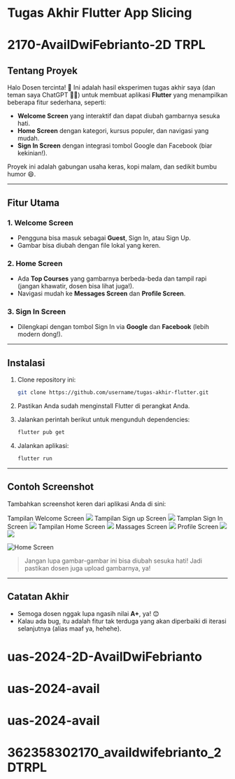 # Tugas Akhir Flutter App Slicing
# 2170-AvailDwiFebrianto-2D TRPL

## Tentang Proyek
Halo Dosen tercinta! 👋
Ini adalah hasil eksperimen tugas akhir saya (dan teman saya ChatGPT 🧑‍💻) untuk membuat aplikasi **Flutter** yang menampilkan beberapa fitur sederhana, seperti:

- **Welcome Screen** yang interaktif dan dapat diubah gambarnya sesuka hati.
- **Home Screen** dengan kategori, kursus populer, dan navigasi yang mudah.
- **Sign In Screen** dengan integrasi tombol Google dan Facebook (biar kekinian!).

Proyek ini adalah gabungan usaha keras, kopi malam, dan sedikit bumbu humor 😄.

---

## Fitur Utama

### 1. Welcome Screen
- Pengguna bisa masuk sebagai **Guest**, Sign In, atau Sign Up.
- Gambar bisa diubah dengan file lokal yang keren.

### 2. Home Screen
- Ada **Top Courses** yang gambarnya berbeda-beda dan tampil rapi (jangan khawatir, dosen bisa lihat juga!).
- Navigasi mudah ke **Messages Screen** dan **Profile Screen**.

### 3. Sign In Screen
- Dilengkapi dengan tombol Sign In via **Google** dan **Facebook** (lebih modern dong!).

---

## Instalasi
1. Clone repository ini:
   ```bash
   git clone https://github.com/username/tugas-akhir-flutter.git
   ```

2. Pastikan Anda sudah menginstall Flutter di perangkat Anda.

3. Jalankan perintah berikut untuk mengunduh dependencies:
   ```bash
   flutter pub get
   ```

4. Jalankan aplikasi:
   ```bash
   flutter run
   ```

---

## Contoh Screenshot
Tambahkan screenshot keren dari aplikasi Anda di sini:

Tampilan Welcome Screen
![](assets/images/a.png)
Tampilan Sign up Screen
![](assets/images/b.png)
Tamplan Sign In Screen
![](assets/images/c.png)
Tampilan Home Screen
![](assets/images/g.png)
Massages Screen
![](assets/images/h.png)
Profile Screen
![](assets/images/i.png)
![](assets/images/j.png)





![Home Screen](assets/images/home_image.png)

> Jangan lupa gambar-gambar ini bisa diubah sesuka hati! Jadi pastikan dosen juga upload gambarnya, ya!

---

## Catatan Akhir
- Semoga dosen nggak lupa ngasih nilai **A+**, ya! 😊
- Kalau ada bug, itu adalah fitur tak terduga yang akan diperbaiki di iterasi selanjutnya (alias maaf ya, hehehe).
# uas-2024-2D-AvailDwiFebrianto
# uas-2024-avail
# uas-2024-avail
# 362358302170_availdwifebrianto_2DTRPL
